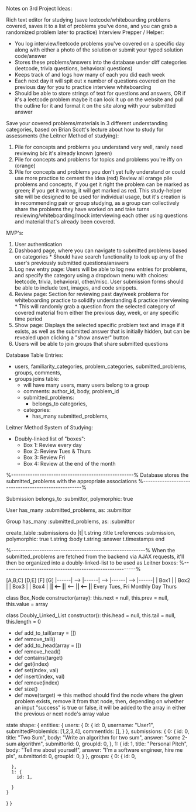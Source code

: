 Notes on 3rd Project Ideas:

Rich text editor for studying (save leetcode/whiteboarding problems covered, saves it to a list of problems you've done, and you can grab a randomized problem later to practice)
Interview Prepper / Helper:
  * You log interview/leetcode problems you've covered on a specific day along with either a photo of the solution or submit your typed solution code/answer
  * Stores these problems/answers into the database under diff categories (leetcode, trivia questions, behavioral questions)
  * Keeps track of and logs how many of each you did each week
  * Each next day it will spit out x number of questions covered on the previous day for you to practice interview whiteboarding
  * Should be able to store strings of text for questions and answers, OR if it's a leetcode problem maybe it can look it up on the website and pull the outline for it and format it on the site along with your submitted answer
  
Save your covered problems/materials in 3 different understanding categories, based on Brian Scott's lecture about how to study for assessments (the Leitner Method of studying):
  1. Pile for concepts and problems you understand very well, rarely need reviewing b/c it's already known (green)
  2. Pile for concepts and problems for topics and problems you're iffy on (orange)
  3. Pile for concepts and problems you don't yet fully understand or could use more practice to cement the idea (red)
Review all orange pile problems and concepts, if you get it right the problem can be marked as green; if you get it wrong, it will get marked as red.
This study-helper site will be designed to be used for individual usage, but it's creation is in recommending pair or group studying, as a group can collectively share the problems they have worked on and take turns reviewing/whiteboarding/mock interviewing each other using questions and material that's already been covered.

MVP's:
  1. User authentication
  2. Dashboard page, where you can navigate to submitted problems based on categories
    * Should have search functionality to look up any of the user's previously submitted questions/answers
  3. Log new entry page: Users will be able to log new entries for problems, and specify the category using a dropdown menu with choices: leetcode, trivia, behavioral, other/misc. User submission forms should be able to include text, images, and code snippets.
  3. Review page: Section for reviewing past day/week problems for whiteboarding practice to solidify understanding & practice interviewing
    * This will randomly grab a question from the selected category of covered material from either the previous day, week, or any specific time period
  5. Show page: Displays the selected specific problem text and image if it exists, as well as the submitted answer that is initially hidden, but can be revealed upon clicking a "show answer" button
  6. Users will be able to join groups that share submitted questions

Database Table Entries:
  * users, familiarity_categories, problem_categories, submitted_problems, groups, comments, 
  * groups joins table:
    * will have many users, many users belong to a group
    * comments: author_id, body, problem_id
    * submitted_problems: 
      * belongs_to categories, 
    * categories: 
      * has_many submitted_problems, 



Leitner Method System of Studying:
  * Doubly-linked list of "boxes": 
    * Box 1: Review every day
    * Box 2: Review Tues & Thurs
    * Box 3: Review Fri
    * Box 4: Review at the end of the month
  


%----------------------------------------------------%
 Database stores the submitted_problems with the
 appropriate associations
%----------------------------------------------------%

Submission
belongs_to :submittor, polymorphic: true

User
has_many :submitted_problems, as: :submittor

Group
has_many :submitted_problems, as: :submittor

create_table :submissions do |t|
  t.string :title
  t.references :submission, polymorphic: true
  t.string :body
  t.string :answer
  t.timestamps
end


%---------------------------------------------------------%
 When the submitted_problems are fetched from the backend 
 via AJAX requests, it'll then be organized into a 
 doubly-linked-list to be used as Leitner boxes:
%---------------------------------------------------------%

[A,B,C]       [D,E]         [F]          [G]
|------| --> |------| --> |------| --> |------|
| Box1 |     | Box2 |     | Box3 |     | Box4 |
|______| <-- |______| <-- |______| <-- |______|
 Every        Tues,        Fri          Monthly
 Day          Thurs

class Box_Node
constructor(array): this.next = null, this.prev = null, this.value = array

class Doubly_Linked_List
constructor(): this.head = null, this.tail = null, this.length = 0
- def add_to_tail(array = [])
- def remove_tail()
- def add_to_head(array = [])
- def remove_head()
- def contains(target)
- def get(index)
- def set(index, val)
- def insert(index, val)
- def remove(index)
- def size()
- def move(target) => this method should find the node where the given problem exists,
                      remove it from that node, then, depending on whether an input "success"
                      is true or false, it will be added to the array in either the previous
                      or next node's array value


state shape:
{
  entities: {
    users: {
      0: {
        id: 0,
        username: "User1",
        submittedProblemIds: [1,2,3,4],
        commentIds: [],
      }
    },
    submissions: {
      0: {
        id: 0,
        title: "Two Sum",
        body: "Write an algorithm for two sum",
        answer: "some 2-sum algorithm",
        submittorId: 0,
        groupId: 0,
      },
      1: {
        id: 1,
        title: "Personal Pitch",
        body: "Tell me about yourself",
        answer: "I'm a software engineer, hire me pls",
        submittorId: 0,
        groupId: 0,
      }
    },
    groups: {
      0: {
        id: 0,

      },
      1: {
        id: 1,
        
      }
    }
  }
}